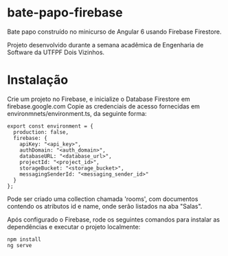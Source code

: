 # bate-papo-firebase

Bate papo construído no minicurso de Angular 6 usando Firebase Firestore.

Projeto desenvolvido durante a semana acadêmica de Engenharia de Software da UTFPF Dois Vizinhos.


# Instalação
Crie um projeto no Firebase, e inicialize o Database Firestore em firebase.google.com
Copie as credenciais de acesso fornecidas em environmnets/environment.ts, da seguinte forma:

```
export const environment = {
  production: false,
  firebase: {
    apiKey: "<api_key>",
    authDomain: "<auth_domain>",
    databaseURL: "<database_url>",
    projectId: "<project_id>",
    storageBucket: "<storage_bucket>",
    messagingSenderId: "<messaging_sender_id>"
  }
};
```

Pode ser criado uma collection chamada 'rooms', com documentos contendo os atributos id e name, onde serão listados na aba "Salas".

Após configurado o Firebase, rode os seguintes comandos para instalar as dependências e executar o projeto localmente:

```
npm install
ng serve
```
